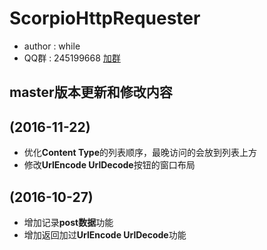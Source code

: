 # ScorpioHttpRequester #
* author : while
* QQ群 : 245199668 [加群](http://shang.qq.com/wpa/qunwpa?idkey=8ef904955c52f7b3764403ab81602b9c08b856f040d284f7e2c1d05ed3428de8)

## master版本更新和修改内容 ##
(2016-11-22)
-----------
* 优化**Content Type**的列表顺序，最晚访问的会放到列表上方
* 修改**UrlEncode UrlDecode**按钮的窗口布局

(2016-10-27)
-----------
* 增加记录**post数据**功能
* 增加返回加过**UrlEncode UrlDecode**功能